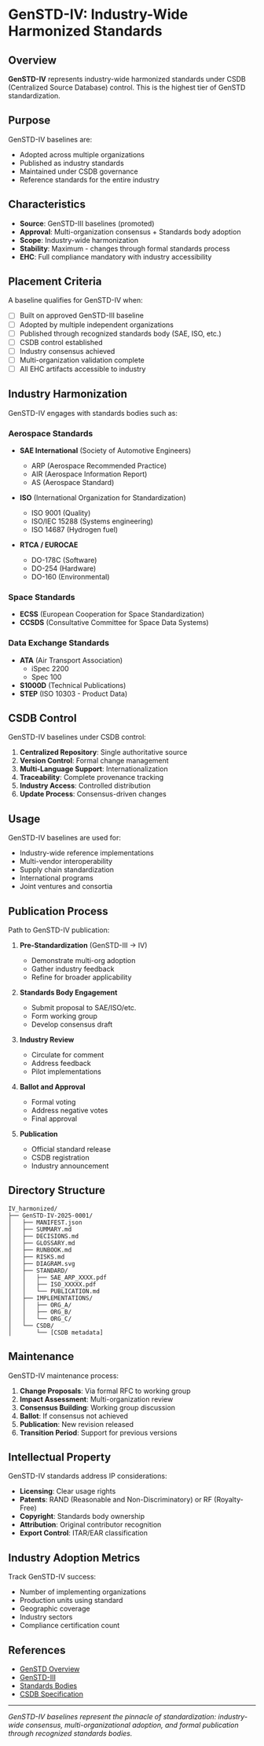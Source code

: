 # GenSTD-IV: Industry-Wide Harmonized Standards

## Overview

**GenSTD-IV** represents industry-wide harmonized standards under CSDB (Centralized Source Database) control. This is the highest tier of GenSTD standardization.

## Purpose

GenSTD-IV baselines are:
- Adopted across multiple organizations
- Published as industry standards
- Maintained under CSDB governance
- Reference standards for the entire industry

## Characteristics

- **Source**: GenSTD-III baselines (promoted)
- **Approval**: Multi-organization consensus + Standards body adoption
- **Scope**: Industry-wide harmonization
- **Stability**: Maximum - changes through formal standards process
- **EHC**: Full compliance mandatory with industry accessibility

## Placement Criteria

A baseline qualifies for GenSTD-IV when:
- [ ] Built on approved GenSTD-III baseline
- [ ] Adopted by multiple independent organizations
- [ ] Published through recognized standards body (SAE, ISO, etc.)
- [ ] CSDB control established
- [ ] Industry consensus achieved
- [ ] Multi-organization validation complete
- [ ] All EHC artifacts accessible to industry

## Industry Harmonization

GenSTD-IV engages with standards bodies such as:

### Aerospace Standards
- **SAE International** (Society of Automotive Engineers)
  - ARP (Aerospace Recommended Practice)
  - AIR (Aerospace Information Report)
  - AS (Aerospace Standard)
  
- **ISO** (International Organization for Standardization)
  - ISO 9001 (Quality)
  - ISO/IEC 15288 (Systems engineering)
  - ISO 14687 (Hydrogen fuel)

- **RTCA / EUROCAE**
  - DO-178C (Software)
  - DO-254 (Hardware)
  - DO-160 (Environmental)

### Space Standards
- **ECSS** (European Cooperation for Space Standardization)
- **CCSDS** (Consultative Committee for Space Data Systems)

### Data Exchange Standards
- **ATA** (Air Transport Association)
  - iSpec 2200
  - Spec 100
- **S1000D** (Technical Publications)
- **STEP** (ISO 10303 - Product Data)

## CSDB Control

GenSTD-IV baselines under CSDB control:

1. **Centralized Repository**: Single authoritative source
2. **Version Control**: Formal change management
3. **Multi-Language Support**: Internationalization
4. **Traceability**: Complete provenance tracking
5. **Industry Access**: Controlled distribution
6. **Update Process**: Consensus-driven changes

## Usage

GenSTD-IV baselines are used for:
- Industry-wide reference implementations
- Multi-vendor interoperability
- Supply chain standardization
- International programs
- Joint ventures and consortia

## Publication Process

Path to GenSTD-IV publication:

1. **Pre-Standardization** (GenSTD-III → IV)
   - Demonstrate multi-org adoption
   - Gather industry feedback
   - Refine for broader applicability

2. **Standards Body Engagement**
   - Submit proposal to SAE/ISO/etc.
   - Form working group
   - Develop consensus draft

3. **Industry Review**
   - Circulate for comment
   - Address feedback
   - Pilot implementations

4. **Ballot and Approval**
   - Formal voting
   - Address negative votes
   - Final approval

5. **Publication**
   - Official standard release
   - CSDB registration
   - Industry announcement

## Directory Structure

```
IV_harmonized/
├── GenSTD-IV-2025-0001/
│   ├── MANIFEST.json
│   ├── SUMMARY.md
│   ├── DECISIONS.md
│   ├── GLOSSARY.md
│   ├── RUNBOOK.md
│   ├── RISKS.md
│   ├── DIAGRAM.svg
│   ├── STANDARD/
│   │   ├── SAE_ARP_XXXX.pdf
│   │   ├── ISO_XXXXX.pdf
│   │   └── PUBLICATION.md
│   ├── IMPLEMENTATIONS/
│   │   ├── ORG_A/
│   │   ├── ORG_B/
│   │   └── ORG_C/
│   └── CSDB/
│       └── [CSDB metadata]
```

## Maintenance

GenSTD-IV maintenance process:

1. **Change Proposals**: Via formal RFC to working group
2. **Impact Assessment**: Multi-organization review
3. **Consensus Building**: Working group discussion
4. **Ballot**: If consensus not achieved
5. **Publication**: New revision released
6. **Transition Period**: Support for previous versions

## Intellectual Property

GenSTD-IV standards address IP considerations:

- **Licensing**: Clear usage rights
- **Patents**: RAND (Reasonable and Non-Discriminatory) or RF (Royalty-Free)
- **Copyright**: Standards body ownership
- **Attribution**: Original contributor recognition
- **Export Control**: ITAR/EAR classification

## Industry Adoption Metrics

Track GenSTD-IV success:

- Number of implementing organizations
- Production units using standard
- Geographic coverage
- Industry sectors
- Compliance certification count

## References

- [GenSTD Overview](../README.md)
- [GenSTD-III](../III_regulatory/README.md)
- [Standards Bodies](../../../STANDARDS/07-LINKS/OFFICIAL_SOURCES.md)
- [CSDB Specification](../../../STANDARDS/04-CROSS_CUTTING/S1000D/)

---

*GenSTD-IV baselines represent the pinnacle of standardization: industry-wide consensus, multi-organizational adoption, and formal publication through recognized standards bodies.*
